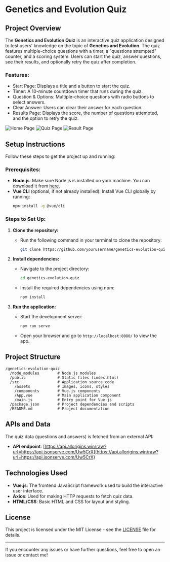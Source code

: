 
# Genetics and Evolution Quiz

## Project Overview

The **Genetics and Evolution Quiz** is an interactive quiz application designed to test users' knowledge on the topic of **Genetics and Evolution**. The quiz features multiple-choice questions with a timer, a "questions attempted" counter, and a scoring system. Users can start the quiz, answer questions, see their results, and optionally retry the quiz after completion.

### Features:
- Start Page: Displays a title and a button to start the quiz.
- Timer: A 10-minute countdown timer that runs during the quiz.
- Question & Options: Multiple-choice questions with radio buttons to select answers.
- Clear Answer: Users can clear their answer for each question.
- Results Page: Displays the score, the number of questions attempted, and the option to retry the quiz.



![Home Page](https://github.com/user-attachments/assets/7205a956-0ec5-4231-80da-23d9335f739b)
![Quiz Page](https://github.com/user-attachments/assets/7fd917e4-d7a4-4eec-8800-73847387e47e)
![Result Page](https://github.com/user-attachments/assets/b3adc746-1c20-4567-b5c8-859c2864649b)

## Setup Instructions

Follow these steps to get the project up and running:

### Prerequisites:
- **Node.js**: Make sure Node.js is installed on your machine. You can download it from [here](https://nodejs.org/).
- **Vue CLI** (optional, if not already installed): Install Vue CLI globally by running:
  ```bash
  npm install -g @vue/cli
  ```

### Steps to Set Up:
1. **Clone the repository:**
   - Run the following command in your terminal to clone the repository:
     ```bash
     git clone https://github.com/yourusername/genetics-evolution-quiz.git
     ```

2. **Install dependencies:**
   - Navigate to the project directory:
     ```bash
     cd genetics-evolution-quiz
     ```
   - Install the required dependencies using npm:
     ```bash
     npm install
     ```

3. **Run the application:**
   - Start the development server:
     ```bash
     npm run serve
     ```
   - Open your browser and go to `http://localhost:8080/` to view the app.

## Project Structure

```
/genetics-evolution-quiz
  /node_modules        # Node.js modules
  /public              # Static files (index.html)
  /src                 # Application source code
    /assets            # Images, icons, styles
    /components        # Vue.js components
    /App.vue           # Main application component
    /main.js           # Entry point for Vue.js
  /package.json        # Project dependencies and scripts
  /README.md           # Project documentation
```

## APIs and Data

The quiz data (questions and answers) is fetched from an external API:

- **API endpoint**: [https://api.allorigins.win/raw?url=https://api.jsonserve.com/Uw5CrX](https://api.allorigins.win/raw?url=https://api.jsonserve.com/Uw5CrX)

## Technologies Used
- **Vue.js**: The frontend JavaScript framework used to build the interactive user interface.
- **Axios**: Used for making HTTP requests to fetch quiz data.
- **HTML/CSS**: Basic HTML and CSS for layout and styling.

## License

This project is licensed under the MIT License - see the [LICENSE](LICENSE) file for details.

---

If you encounter any issues or have further questions, feel free to open an issue or contact me!

